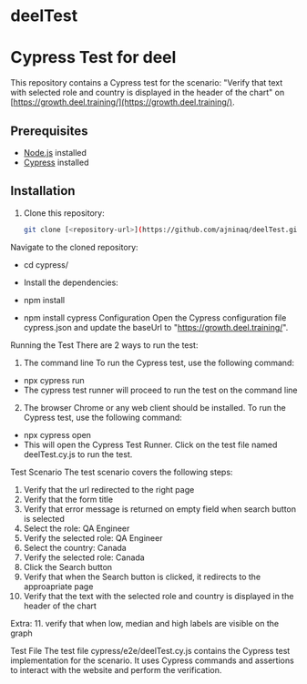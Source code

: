 # deelTest

# Cypress Test for deel

This repository contains a Cypress test for the scenario: "Verify that text with selected role and country is displayed in the header of the chart" on [https://growth.deel.training/](https://growth.deel.training/).

## Prerequisites

- [Node.js](https://nodejs.org) installed
- [Cypress](https://www.cypress.io/) installed

## Installation

1. Clone this repository:
   ```bash
   git clone [<repository-url>](https://github.com/ajninaq/deelTest.git)
Navigate to the cloned repository:

- cd cypress/
- Install the dependencies:

- npm install
- npm install cypress
Configuration
Open the Cypress configuration file cypress.json and update the baseUrl to "https://growth.deel.training/".

Running the Test
There are 2 ways to run the test:

1. The command line
To run the Cypress test, use the following command:
- npx cypress run
- The cypress test runner will proceed to run the test on the command line

2. The browser
Chrome or any web client should be installed.
To run the Cypress test, use the following command:
- npx cypress open
- This will open the Cypress Test Runner. Click on the test file named deelTest.cy.js to run the test.

Test Scenario
The test scenario covers the following steps:

1. Verify that the url redirected to the right page
2. Verify that the form title
3. Verify that error message is returned on empty field when search button is selected
4. Select the role: QA Engineer
5. Verify the selected role: QA Engineer
6. Select the country: Canada
7. Verify the selected role: Canada
8. Click the Search button
9. Verify that when the Search button is clicked, it redirects to the approapriate page 
10. Verify that the text with the selected role and country is displayed in the header of the chart

Extra:
11.  verify that when low, median and high labels are visible on the graph


Test File
The test file cypress/e2e/deelTest.cy.js contains the Cypress test implementation for the scenario. It uses Cypress commands and assertions to interact with the website and perform the verification.

